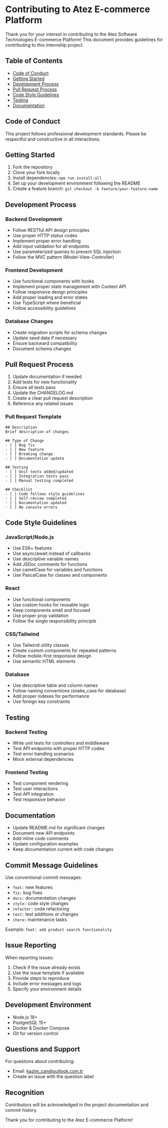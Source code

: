 # Contributing to Atez E-commerce Platform

Thank you for your interest in contributing to the Atez Software Technologies E-commerce Platform! This document provides guidelines for contributing to this internship project.

## Table of Contents
- [Code of Conduct](#code-of-conduct)
- [Getting Started](#getting-started)
- [Development Process](#development-process)
- [Pull Request Process](#pull-request-process)
- [Code Style Guidelines](#code-style-guidelines)
- [Testing](#testing)
- [Documentation](#documentation)

## Code of Conduct

This project follows professional development standards. Please be respectful and constructive in all interactions.

## Getting Started

1. Fork the repository
2. Clone your fork locally
3. Install dependencies: `npm run install:all`
4. Set up your development environment following the README
5. Create a feature branch: `git checkout -b feature/your-feature-name`

## Development Process

### Backend Development
- Follow RESTful API design principles
- Use proper HTTP status codes
- Implement proper error handling
- Add input validation for all endpoints
- Use parameterized queries to prevent SQL injection
- Follow the MVC pattern (Model-View-Controller)

### Frontend Development
- Use functional components with hooks
- Implement proper state management with Context API
- Follow responsive design principles
- Add proper loading and error states
- Use TypeScript where beneficial
- Follow accessibility guidelines

### Database Changes
- Create migration scripts for schema changes
- Update seed data if necessary
- Ensure backward compatibility
- Document schema changes

## Pull Request Process

1. Update documentation if needed
2. Add tests for new functionality
3. Ensure all tests pass
4. Update the CHANGELOG.md
5. Create a clear pull request description
6. Reference any related issues

### Pull Request Template
```
## Description
Brief description of changes

## Type of Change
- [ ] Bug fix
- [ ] New feature
- [ ] Breaking change
- [ ] Documentation update

## Testing
- [ ] Unit tests added/updated
- [ ] Integration tests pass
- [ ] Manual testing completed

## Checklist
- [ ] Code follows style guidelines
- [ ] Self-review completed
- [ ] Documentation updated
- [ ] No console errors
```

## Code Style Guidelines

### JavaScript/Node.js
- Use ES6+ features
- Use async/await instead of callbacks
- Use descriptive variable names
- Add JSDoc comments for functions
- Use camelCase for variables and functions
- Use PascalCase for classes and components

### React
- Use functional components
- Use custom hooks for reusable logic
- Keep components small and focused
- Use proper prop validation
- Follow the single responsibility principle

### CSS/Tailwind
- Use Tailwind utility classes
- Create custom components for repeated patterns
- Follow mobile-first responsive design
- Use semantic HTML elements

### Database
- Use descriptive table and column names
- Follow naming conventions (snake_case for database)
- Add proper indexes for performance
- Use foreign key constraints

## Testing

### Backend Testing
- Write unit tests for controllers and middleware
- Test API endpoints with proper HTTP codes
- Test error handling scenarios
- Mock external dependencies

### Frontend Testing
- Test component rendering
- Test user interactions
- Test API integration
- Test responsive behavior

## Documentation

- Update README.md for significant changes
- Document new API endpoints
- Add inline code comments
- Update configuration examples
- Keep documentation current with code changes

## Commit Message Guidelines

Use conventional commit messages:
- `feat:` new features
- `fix:` bug fixes
- `docs:` documentation changes
- `style:` code style changes
- `refactor:` code refactoring
- `test:` test additions or changes
- `chore:` maintenance tasks

Example: `feat: add product search functionality`

## Issue Reporting

When reporting issues:
1. Check if the issue already exists
2. Use the issue template if available
3. Provide steps to reproduce
4. Include error messages and logs
5. Specify your environment details

## Development Environment

- Node.js 18+
- PostgreSQL 15+
- Docker & Docker Compose
- Git for version control

## Questions and Support

For questions about contributing:
- Email: kazim_can@outlook.com.tr
- Create an issue with the question label

## Recognition

Contributors will be acknowledged in the project documentation and commit history.

Thank you for contributing to the Atez E-commerce Platform! 